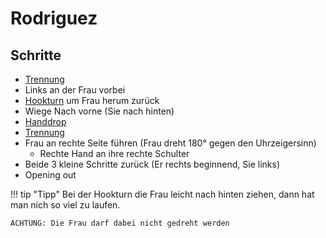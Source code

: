 # Rodriguez

## Schritte

- [Trennung](Basics.md#trennung)
- Links an der Frau vorbei
- [Hookturn](Basics.md#hookturn) um Frau herum zurück
- Wiege Nach vorne (Sie nach hinten)
- [Handdrop](Handdrop.md)
- [Trennung](Basics.md#trennung)
- Frau an rechte Seite führen (Frau dreht 180° gegen den Uhrzeigersinn)
    - Rechte Hand an ihre rechte Schulter
- Beide 3 kleine Schritte zurück (Er rechts beginnend, Sie links)
- Opening out

!!! tip "Tipp"
    Bei der Hookturn die Frau leicht nach hinten ziehen, dann hat man nich so viel zu laufen.

    ACHTUNG: Die Frau darf dabei nicht gedreht werden

